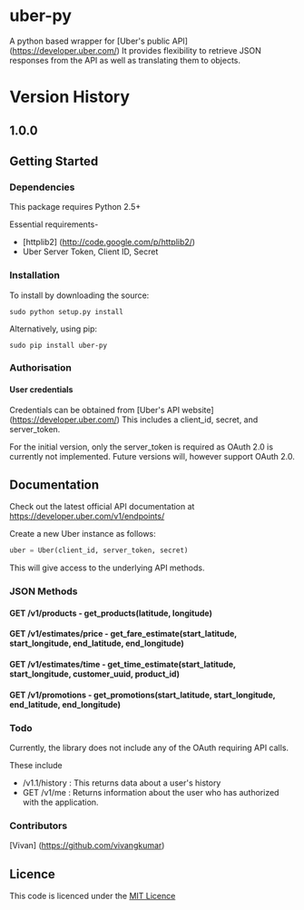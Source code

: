 # uber-py

A python based wrapper for [Uber's public API] (https://developer.uber.com/)
It provides flexibility to retrieve JSON responses from the API as well as translating them to objects.

# Version History
## 1.0.0

## Getting Started

### Dependencies

This package requires Python 2.5+

Essential requirements-

- [httplib2] (http://code.google.com/p/httplib2/)
- Uber Server Token, Client ID, Secret

### Installation
To install by downloading the source:

    sudo python setup.py install

Alternatively, using pip:

    sudo pip install uber-py

### Authorisation

#### User credentials

Credentials can be obtained from [Uber's API website] (https://developer.uber.com/)
This includes a client_id, secret, and server_token.

For the initial version, only the server_token is required as OAuth 2.0 is currently not implemented.
Future versions will, however support OAuth 2.0.

## Documentation

Check out the latest official API documentation at https://developer.uber.com/v1/endpoints/

Create a new Uber instance as follows:
```python
uber = Uber(client_id, server_token, secret)
```

This will give access to the underlying API methods.

### JSON Methods

#### GET /v1/products - get_products(latitude, longitude)

#### GET /v1/estimates/price - get_fare_estimate(start_latitude, start_longitude, end_latitude, end_longitude)

#### GET /v1/estimates/time - get_time_estimate(start_latitude, start_longitude, customer_uuid, product_id)

#### GET /v1/promotions - get_promotions(start_latitude, start_longitude, end_latitude, end_longitude)

### Todo

Currently, the library does not include any of the OAuth requiring API calls.

These include
- /v1.1/history : This returns data about a user's history
- GET /v1/me : Returns information about the user who has authorized with the application.

### Contributors

[Vivan] (https://github.com/vivangkumar)

## Licence

This code is licenced under the [MIT Licence](http://opensource.org/licenses/mit-license.php)